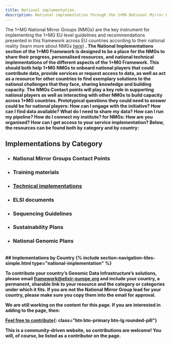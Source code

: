 ```yaml
---
title: National implementation.
description: National implementation through the 1+MG National Mirror Groups (NMGs)
---
```


The 1+MG National Mirror Groups (NMGs) are the key instrument for implementing the 1+MG EU level guidelines and recommendations presented in this framework across EU countries according to their national reality (learn more about NMGs <a href="https://zenodo.org/record/5018535">here<a>) <b>. 
The National Implementations section of the 1+MG Framework is designed to be a place for the NMGs to share their progress, personalised resources, and national technical implementations of the different aspects of the 1+MG Framework.  This should both help 1+MG NMGs to onboard national players that could contribute data, provide services or request access to data, as well as act as a resource for other countries to find exemplary solutions to the national challenges that they face, sharing knowledge and building capacity.
The NMGs Contact points will play a key role in supporting national players as well as interacting with other NMGs to build capacity across 1+MG countries. Prototypical questions they could need to answer could be for national players:
How can I engage with the initiative? How can I find data available? What do I need to share my data? How can I run my pipeline? How do I connect my institute? for NMGs: How are you organised? How can I get access to your service implementation?
Below, the resources can be found both by category and by country:

## Implementations by Category

* ### National Mirror Groups Contact Points
* ### Training materials
* ### <a href="{{'/technical-implementation' | relative_url}}">Technical implementations</a>
* ### ELSI documents
* ### Sequencing Guidelines
* ### Sustainability Plans
* ### National Genomic Plans

<br />
## Implementations by Country
{% include section-navigation-tiles-simple.html type="national-implementation" %}


To contribute your country’s Genomic Data Infrastructure’s solutions, please email [framework@elixir-europe.org](mailto:framework@elixir-europe.org) and include your country, a permanent, sharable link to your resource and the category or categories under which it fits.  If you are not the National Mirror Group lead for your country, please make sure you copy them into the email for approval.


**We are still working on the content for this page.** If you are interested in adding to the page, then:

[Feel free to contribute](how_to_contribute){: class="btn btn-primary btn-lg rounded-pill"}

This is a community-driven website, so contributions are welcome! You will, of course, be listed as a contributor on the page.
